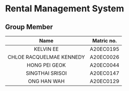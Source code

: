 # Rental Management System

## Group Member
|Name|Matric no.|
|:---:|:---:|
|KELVIN EE|A20EC0195|
|CHLOE RACQUELMAE KENNEDY|A20EC0026|
|HONG PEI GEOK|A20EC0044|
|SINGTHAI SRISOI|A20EC0147|
|ONG HAN WAH|A20EC0129|
